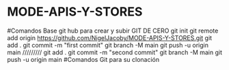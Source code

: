 # MODE-APIS-Y-STORES
#Comandos Base git hub para crear y subir
  GIT DE CERO
  git init
  git remote add origin https://github.com/NigelJacoby/MODE-APIS-Y-STORES.git
  git add .
  git commit -m "first commit"
  git branch -M main
  git push -u origin main
  /////////
  git add .
  git commit -m "second commit"
  git branch -M main
  git push -u origin main
#Comandos Git para su clonación

